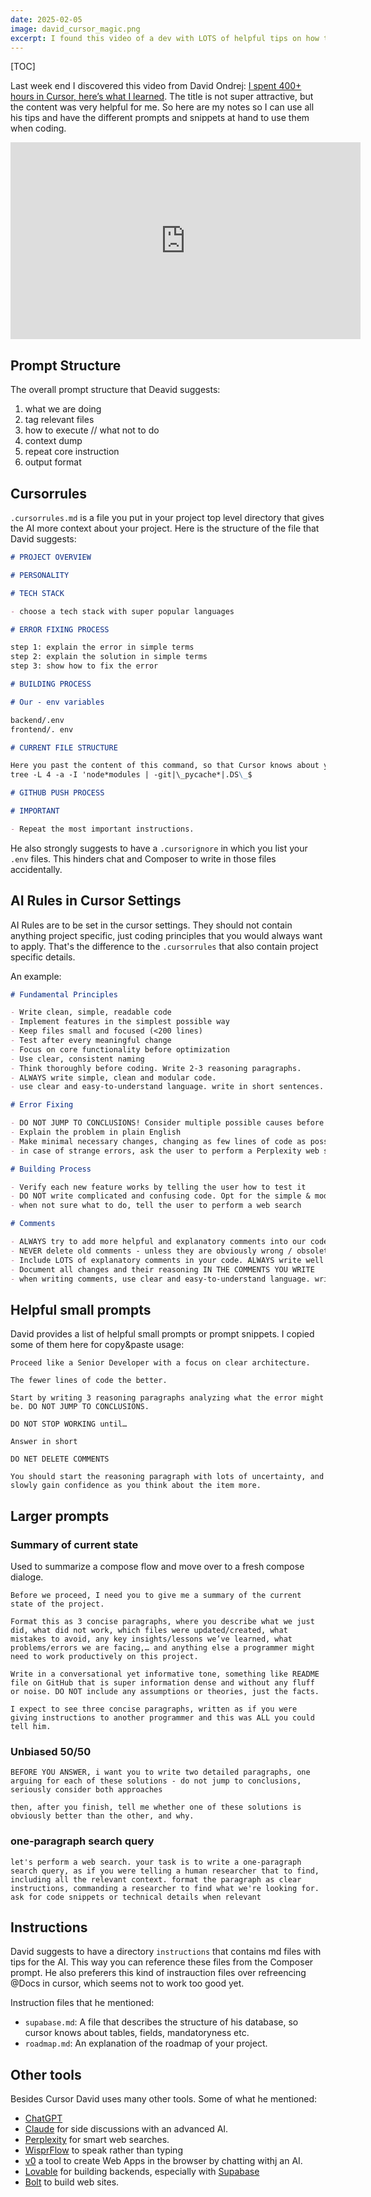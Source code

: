 ```yaml
---
date: 2025-02-05
image: david_cursor_magic.png
excerpt: I found this video of a dev with LOTS of helpful tips on how to use Cursor - here are my take aways.
---
```


[TOC]

Last week end I discovered this video from David Ondrej: [I spent 400+ hours in Cursor, here’s what I learned](https://youtu.be/gYLNxUxVomY?si=1Q2x2UWgqy1RHvLt). The title is not super attractive, but the content was very helpful for me. So here are my notes so I can use all his tips and have the different prompts and snippets at hand to use them when coding.

<iframe width="560" height="315" src="https://www.youtube.com/embed/gYLNxUxVomY?si=xQAMyMvQCsSwWztk" title="YouTube video player" frameborder="0" allow="accelerometer; autoplay; clipboard-write; encrypted-media; gyroscope; picture-in-picture; web-share" referrerpolicy="strict-origin-when-cross-origin" allowfullscreen></iframe>

## Prompt Structure

The overall prompt structure that Deavid suggests:

1.  what we are doing
2.  tag relevant files
3.  how to execute // what not to do
4.  context dump
5.  repeat core instruction
6.  output format

## Cursorrules

`.cursorrules.md` is a file you put in your project top level directory that gives the AI more context about your project. Here is the structure of the file that David suggests:

```markdown
# PROJECT OVERVIEW

# PERSONALITY

# TECH STACK

- choose a tech stack with super popular languages

# ERROR FIXING PROCESS

step 1: explain the error in simple terms
step 2: explain the solution in simple terms
step 3: show how to fix the error

# BUILDING PROCESS

# Our - env variables

backend/.env
frontend/. env

# CURRENT FILE STRUCTURE

Here you past the content of this command, so that Cursor knows about your project structure:
tree -L 4 -a -I 'node*modules | -git|\_pycache*|.DS\_$

# GITHUB PUSH PROCESS

# IMPORTANT

- Repeat the most important instructions.
```

He also strongly suggests to have a `.cursorignore` in which you list your `.env` files. This hinders chat and Composer to write in those files accidentally.

## AI Rules in Cursor Settings

AI Rules are to be set in the cursor settings. They should not contain anything project specific, just coding principles that you would always want to apply. That's the difference to the `.cursorrules` that also contain project specific details.

An example:

```markdown
# Fundamental Principles

- Write clean, simple, readable code
- Implement features in the simplest possible way
- Keep files small and focused (<200 lines)
- Test after every meaningful change
- Focus on core functionality before optimization
- Use clear, consistent naming
- Think thoroughly before coding. Write 2-3 reasoning paragraphs.
- ALWAYS write simple, clean and modular code.
- use clear and easy-to-understand language. write in short sentences.

# Error Fixing

- DO NOT JUMP TO CONCLUSIONS! Consider multiple possible causes before deciding.
- Explain the problem in plain English
- Make minimal necessary changes, changing as few lines of code as possible
- in case of strange errors, ask the user to perform a Perplexity web search in order to get the latest up-to-date information

# Building Process

- ﻿﻿Verify each new feature works by telling the user how to test it
- ﻿﻿DO NOT write complicated and confusing code. Opt for the simple & modular approach.
- ﻿﻿when not sure what to do, tell the user to perform a web search

# Comments

- ALWAYS try to add more helpful and explanatory comments into our code.
- NEVER delete old comments - unless they are obviously wrong / obsolete.
- Include LOTS of explanatory comments in your code. ALWAYS write well documented code.
- Document all changes and their reasoning IN THE COMMENTS YOU WRITE
- when writing comments, use clear and easy-to-understand language. write short sentences.
```

## Helpful small prompts

David provides a list of helpful small prompts or prompt snippets. I copied some of them here for copy&paste usage:

```text
Proceed like a Senior Developer with a focus on clear architecture.

The fewer lines of code the better.

Start by writing 3 reasoning paragraphs analyzing what the error might be. DO NOT JUMP TO CONCLUSIONS.

DO NOT STOP WORKING until…

Answer in short

DO NET DELETE COMMENTS

You should start the reasoning paragraph with lots of uncertainty, and slowly gain confidence as you think about the item more.
```

## Larger prompts

### Summary of current state

Used to summarize a compose flow and move over to a fresh compose dialoge.

```text
Before we proceed, I need you to give me a summary of the current state of the project.

Format this as 3 concise paragraphs, where you describe what we just did, what did not work, which files were updated/created, what mistakes to avoid, any key insights/lessons we’ve learned, what problems/errors we are facing,… and anything else a programmer might need to work productively on this project.

Write in a conversational yet informative tone, something like README file on GitHub that is super information dense and without any fluff or noise. DO NOT include any assumptions or theories, just the facts.

I expect to see three concise paragraphs, written as if you were giving instructions to another programmer and this was ALL you could tell him.
```

### Unbiased 50/50

```text
BEFORE YOU ANSWER, i want you to write two detailed paragraphs, one arguing for each of these solutions - do not jump to conclusions, seriously consider both approaches

then, after you finish, tell me whether one of these solutions is obviously better than the other, and why.
```

### one-paragraph search query

```text
let's perform a web search. your task is to write a one-paragraph search query, as if you were telling a human researcher that to find, including all the relevant context. format the paragraph as clear instructions, commanding a researcher to find what we're looking for. ask for code snippets or technical details when relevant
```

## Instructions

David suggests to have a directory `instructions` that contains md files with tips for the AI. This way you can reference these files from the Composer prompt. He also preferers this kind of instrauction files over refreencing @Docs in cursor, which seems not to work too good yet.

Instruction files that he mentioned:

- `supabase.md`: A file that describes the structure of his database, so cursor knows about tables, fields, mandatoryness etc.
- `roadmap.md`: An explanation of the roadmap of your project.

## Other tools

Besides Cursor David uses many other tools. Some of what he mentioned:

- [ChatGPT](https://chatgpt.com)
- [Claude](https://claude.ai) for side discussions with an advanced AI.
- [Perplexity](https://www.perplexity.ai) for smart web searches.
- [WisprFlow](https://wisprflow.ai) to speak rather than typing
- [v0](https://v0.dev) a tool to create Web Apps in the browser by chatting withj an AI.
- [Lovable](https://lovable.dev) for building backends, especially with [Supabase](https://supabase.com)
- [Bolt](https://bolt.new) to build web sites.
